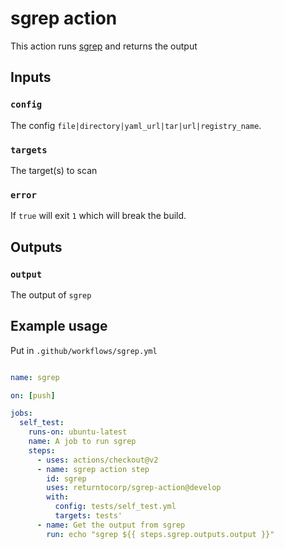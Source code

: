 # sgrep action

This action runs [sgrep](https://sgrep.dev) and returns the output

## Inputs

### `config`

The config `file|directory|yaml_url|tar|url|registry_name`.

### `targets`

The target(s) to scan

### `error`

If `true` will exit `1` which will break the build.

## Outputs

### `output`

The output of `sgrep`

## Example usage

Put in `.github/workflows/sgrep.yml`

```yaml

name: sgrep

on: [push]

jobs:
  self_test:
    runs-on: ubuntu-latest
    name: A job to run sgrep
    steps:
      - uses: actions/checkout@v2
      - name: sgrep action step
        id: sgrep
        uses: returntocorp/sgrep-action@develop
        with:
          config: tests/self_test.yml
          targets: tests'
      - name: Get the output from sgrep
        run: echo "sgrep ${{ steps.sgrep.outputs.output }}"
```
